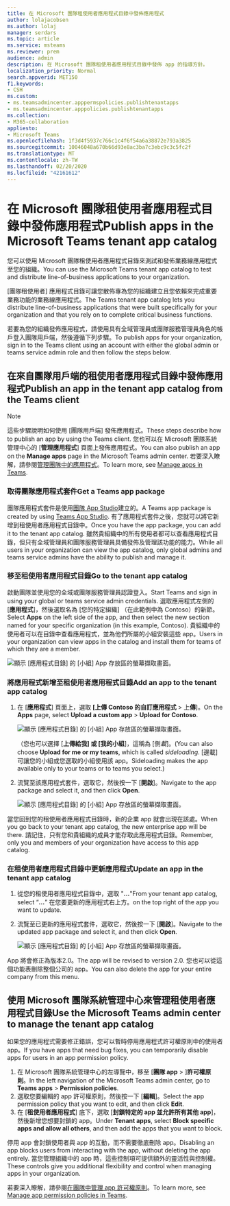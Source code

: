 ```yaml
---
title: 在 Microsoft 團隊租使用者應用程式目錄中發佈應用程式
author: lolajacobsen
ms.author: lolaj
manager: serdars
ms.topic: article
ms.service: msteams
ms.reviewer: prem
audience: admin
description: 在 Microsoft 團隊租使用者應用程式目錄中發佈 app 的指導方針。
localization_priority: Normal
search.appverid: MET150
f1.keywords:
- CSH
ms.custom:
- ms.teamsadmincenter.apppermspolicies.publishtenantapps
- ms.teamsadmincenter.apppolicies.publishtenantapps
ms.collection:
- M365-collaboration
appliesto:
- Microsoft Teams
ms.openlocfilehash: 1f3d4f5937c766c1c4f6f54a6a38872e793a3825
ms.sourcegitcommit: 10046048a670b66d93e8ac3ba7c3ebc9c3c5fc2f
ms.translationtype: MT
ms.contentlocale: zh-TW
ms.lasthandoff: 02/20/2020
ms.locfileid: "42161612"
---
```

<a name="publish-apps-in-the-microsoft-teams-tenant-app-catalog"></a><span data-ttu-id="7a068-103">在 Microsoft 團隊租使用者應用程式目錄中發佈應用程式</span><span class="sxs-lookup"><span data-stu-id="7a068-103">Publish apps in the Microsoft Teams tenant app catalog</span></span>
=======================================================

<span data-ttu-id="7a068-104">您可以使用 Microsoft 團隊租使用者應用程式目錄來測試和發佈業務線應用程式至您的組織。</span><span class="sxs-lookup"><span data-stu-id="7a068-104">You can use the Microsoft Teams tenant app catalog to test and distribute line-of-business applications to your organization.</span></span>

<span data-ttu-id="7a068-105">[團隊租使用者] 應用程式目錄可讓您散佈專為您的組織建立且您依賴來完成重要業務功能的業務線應用程式。</span><span class="sxs-lookup"><span data-stu-id="7a068-105">The Teams tenant app catalog lets you distribute line-of-business applications that were built specifically for your organization and that you rely on to complete critical business functions.</span></span>

<span data-ttu-id="7a068-106">若要為您的組織發佈應用程式，請使用具有全域管理員或團隊服務管理員角色的帳戶登入團隊用戶端，然後遵循下列步驟。</span><span class="sxs-lookup"><span data-stu-id="7a068-106">To publish apps for your organization, sign in to the Teams client using an account with either the global admin or teams service admin role and then follow the steps below.</span></span>

## <a name="publish-an-app-in-the-tenant-app-catalog-from-the-teams-client"></a><span data-ttu-id="7a068-107">在來自團隊用戶端的租使用者應用程式目錄中發佈應用程式</span><span class="sxs-lookup"><span data-stu-id="7a068-107">Publish an app in the tenant app catalog from the Teams client</span></span>

> [!NOTE]
> <span data-ttu-id="7a068-108">這些步驟說明如何使用 [團隊用戶端] 發佈應用程式。</span><span class="sxs-lookup"><span data-stu-id="7a068-108">These steps describe how to publish an app by using the Teams client.</span></span> <span data-ttu-id="7a068-109">您也可以在 Microsoft 團隊系統管理中心的 [**管理應用程式**] 頁面上發佈應用程式。</span><span class="sxs-lookup"><span data-stu-id="7a068-109">You can also publish an app on the **Manage apps** page in the Microsoft Teams admin center.</span></span> <span data-ttu-id="7a068-110">若要深入瞭解，請參閱[管理團隊中的應用程式](manage-apps.md)。</span><span class="sxs-lookup"><span data-stu-id="7a068-110">To learn more, see [Manage apps in Teams](manage-apps.md).</span></span>

### <a name="get-a-teams-app-package"></a><span data-ttu-id="7a068-111">取得團隊應用程式套件</span><span class="sxs-lookup"><span data-stu-id="7a068-111">Get a Teams app package</span></span>

<span data-ttu-id="7a068-112">團隊應用程式套件是使用[團隊 App Studio](https://docs.microsoft.com/microsoftteams/platform/get-started/get-started-app-studio)建立的。</span><span class="sxs-lookup"><span data-stu-id="7a068-112">A Teams app package is created by using [Teams App Studio](https://docs.microsoft.com/microsoftteams/platform/get-started/get-started-app-studio).</span></span> <span data-ttu-id="7a068-113">有了應用程式套件之後，您就可以將它新增到租使用者應用程式目錄中。</span><span class="sxs-lookup"><span data-stu-id="7a068-113">Once you have the app package, you can add it to the tenant app catalog.</span></span> <span data-ttu-id="7a068-114">雖然貴組織中的所有使用者都可以查看應用程式目錄，但只有全域管理員和團隊服務管理員具備發佈及管理該功能的能力。</span><span class="sxs-lookup"><span data-stu-id="7a068-114">While all users in your organization can view the app catalog, only global admins and teams service admins have the ability to publish and manage it.</span></span>

### <a name="go-to-the-tenant-app-catalog"></a><span data-ttu-id="7a068-115">移至租使用者應用程式目錄</span><span class="sxs-lookup"><span data-stu-id="7a068-115">Go to the tenant app catalog</span></span>

<span data-ttu-id="7a068-116">啟動團隊並使用您的全域或團隊服務管理員認證登入。</span><span class="sxs-lookup"><span data-stu-id="7a068-116">Start Teams and sign in using your global or teams service admin credentials.</span></span> <span data-ttu-id="7a068-117">選取應用程式左側的 [**應用程式**]，然後選取名為 [您的特定組織] （在此範例中為 Contoso）的新節。</span><span class="sxs-lookup"><span data-stu-id="7a068-117">Select **Apps** on the left side of the app, and then select the new section named for your specific organization (in this example, Contoso).</span></span> <span data-ttu-id="7a068-118">貴組織中的使用者可以在目錄中查看應用程式，並為他們所屬的小組安裝這些 app。</span><span class="sxs-lookup"><span data-stu-id="7a068-118">Users in your organization can view apps in the catalog and install them for teams of which they are a member.</span></span>

![顯示 [應用程式目錄] 的 [小組] App 存放區的螢幕擷取畫面。](media/private-app-store-teams-image01.png)

### <a name="add-an-app-to-the-tenant-app-catalog"></a><span data-ttu-id="7a068-120">將應用程式新增至租使用者應用程式目錄</span><span class="sxs-lookup"><span data-stu-id="7a068-120">Add an app to the tenant app catalog</span></span>

1. <span data-ttu-id="7a068-121">在 [**應用程式**] 頁面上，選取 **[上傳 Contoso 的自訂應用程式** > 上**傳**]。</span><span class="sxs-lookup"><span data-stu-id="7a068-121">On the **Apps** page, select **Upload a custom app** > **Upload for Contoso**.</span></span>

    ![顯示 [應用程式目錄] 的 [小組] App 存放區的螢幕擷取畫面。](media/private-app-store-teams-image02.png)

    <span data-ttu-id="7a068-123">（您也可以選擇 [**上傳給我] 或 [我的小組**]，這稱為 [側*載*]。</span><span class="sxs-lookup"><span data-stu-id="7a068-123">(You can also choose **Upload for me or my teams**, which is called *sideloading*.</span></span> <span data-ttu-id="7a068-124">[邊載] 可讓您的小組或您選取的小組使用該 app。</span><span class="sxs-lookup"><span data-stu-id="7a068-124">Sideloading makes the app available only to your teams or to teams you select.)</span></span>

2. <span data-ttu-id="7a068-125">流覽至該應用程式套件，選取它，然後按一下 [**開啟**]。</span><span class="sxs-lookup"><span data-stu-id="7a068-125">Navigate to the app package and select it, and then click **Open**.</span></span>

    ![顯示 [應用程式目錄] 的 [小組] App 存放區的螢幕擷取畫面。](media/private-app-store-teams-image03.png)

<span data-ttu-id="7a068-127">當您回到您的租使用者應用程式目錄時，新的企業 app 就會出現在該處。</span><span class="sxs-lookup"><span data-stu-id="7a068-127">When you go back to your tenant app catalog, the new enterprise app will be there.</span></span> <span data-ttu-id="7a068-128">請記住，只有您和貴組織的成員才能存取此應用程式目錄。</span><span class="sxs-lookup"><span data-stu-id="7a068-128">Remember, only you and members of your organization have access to this app catalog.</span></span>

### <a name="update-an-app-in-the-tenant-app-catalog"></a><span data-ttu-id="7a068-129">在租使用者應用程式目錄中更新應用程式</span><span class="sxs-lookup"><span data-stu-id="7a068-129">Update an app in the tenant app catalog</span></span>

1. <span data-ttu-id="7a068-130">從您的租使用者應用程式目錄中，選取 "**...**"</span><span class="sxs-lookup"><span data-stu-id="7a068-130">From your tenant app catalog, select “**…**”</span></span> <span data-ttu-id="7a068-131">在您要更新的應用程式右上方。</span><span class="sxs-lookup"><span data-stu-id="7a068-131">on the top right of the app you want to update.</span></span>

2. <span data-ttu-id="7a068-132">流覽至已更新的應用程式套件，選取它，然後按一下 [**開啟**]。</span><span class="sxs-lookup"><span data-stu-id="7a068-132">Navigate to the updated app package and select it, and then click **Open**.</span></span>

    ![顯示 [應用程式目錄] 的 [小組] App 存放區的螢幕擷取畫面。](media/private-app-store-teams-image04.png)

<span data-ttu-id="7a068-134">App 將會修正為版本2.0。</span><span class="sxs-lookup"><span data-stu-id="7a068-134">The app will be revised to version 2.0.</span></span> <span data-ttu-id="7a068-135">您也可以從這個功能表刪除整個公司的 app。</span><span class="sxs-lookup"><span data-stu-id="7a068-135">You can also delete the app for your entire company from this menu.</span></span>

## <a name="use-the-microsoft-teams-admin-center-to-manage-the-tenant-app-catalog"></a><span data-ttu-id="7a068-136">使用 Microsoft 團隊系統管理中心來管理租使用者應用程式目錄</span><span class="sxs-lookup"><span data-stu-id="7a068-136">Use the Microsoft Teams admin center to manage the tenant app catalog</span></span>

<span data-ttu-id="7a068-137">如果您的應用程式需要修正錯誤，您可以暫時停用應用程式許可權原則中的使用者 app。</span><span class="sxs-lookup"><span data-stu-id="7a068-137">If you have apps that need bug fixes, you can temporarily disable apps for users in an app permission policy.</span></span>

1. <span data-ttu-id="7a068-138">在 Microsoft 團隊系統管理中心的左導覽中，移至 [**團隊 app** > ]**許可權原則**。</span><span class="sxs-lookup"><span data-stu-id="7a068-138">In the left navigation of the Microsoft Teams admin center, go to **Teams apps** > **Permission policies**.</span></span>
2. <span data-ttu-id="7a068-139">選取您要編輯的 app 許可權原則，然後按一下 [**編輯**]。</span><span class="sxs-lookup"><span data-stu-id="7a068-139">Select the app permission policy that you want to edit, and then click **Edit**.</span></span>
3. <span data-ttu-id="7a068-140">在 [**租使用者應用程式**] 底下，選取 [**封鎖特定的 app 並允許所有其他 app**]，然後新增您想要封鎖的 app。</span><span class="sxs-lookup"><span data-stu-id="7a068-140">Under **Tenant apps**, select **Block specific apps and allow all others**, and then add the apps that you want to block.</span></span>

<span data-ttu-id="7a068-141">停用 app 會封鎖使用者與 app 的互動，而不需要徹底刪除 app。</span><span class="sxs-lookup"><span data-stu-id="7a068-141">Disabling an app blocks users from interacting with the app, without deleting the app entirely.</span></span> <span data-ttu-id="7a068-142">當您管理組織中的 app 時，這些控制項可提供額外的靈活性與控制權。</span><span class="sxs-lookup"><span data-stu-id="7a068-142">These controls give you additional flexibility and control when managing apps in your organization.</span></span>

<span data-ttu-id="7a068-143">若要深入瞭解，請參閱[在團隊中管理 app 許可權原則](teams-app-permission-policies.md)。</span><span class="sxs-lookup"><span data-stu-id="7a068-143">To learn more, see [Manage app permission policies in Teams](teams-app-permission-policies.md).</span></span>